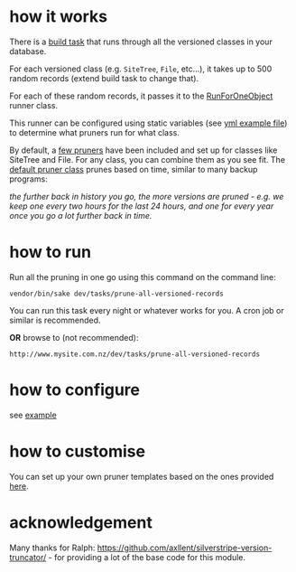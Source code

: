# how it works

There is a [build task](https://github.com/sunnysideup/silverstripe-version-pruner/blob/master/src/Tasks/PruneAllVersionedRecords.php) that runs through all the versioned classes in your database.

For each versioned class (e.g. `SiteTree`, `File`, etc...), it takes up to 500 random records (extend build task to change that). 

For each of these random records, it passes it to the [RunForOneObject](https://github.com/sunnysideup/silverstripe-version-pruner/blob/master/src/Api/RunForOneObject.php) runner class. 

This runner can be configured using static variables (see [yml example file](https://github.com/sunnysideup/silverstripe-version-pruner/blob/master/_config/version-pruner.yml.example)) to determine what pruners run for what class.

By default, a [few pruners](https://github.com/sunnysideup/silverstripe-version-pruner/tree/master/src/PruningTemplates) have been included and set up for classes like SiteTree and File.  For any class, you can combine them as you see fit. The [default pruner class](https://github.com/sunnysideup/silverstripe-version-pruner/blob/master/src/PruningTemplates/BasedOnTimeScale.php) prunes based on time, similar to many backup programs: 

_the further back in history you go, the more versions are pruned - e.g. we keep one every two hours for the last 24 hours, and one for every year once you go a lot further back in time._ 


# how to run

Run all the pruning in one go using this command on the command line:

```
vendor/bin/sake dev/tasks/prune-all-versioned-records
```
You can run this task every night or whatever works for you. A cron job or similar is recommended. 


**OR** browse to (not recommended):

```
http://www.mysite.com.nz/dev/tasks/prune-all-versioned-records
```

# how to configure

see [example](https://github.com/sunnysideup/silverstripe-version-pruner/blob/master/_config/version-pruner.yml.example)


# how to customise

You can set up your own pruner templates based on the ones provided [here](https://github.com/sunnysideup/silverstripe-version-pruner/tree/master/src/PruningTemplates). 


# acknowledgement

Many thanks for Ralph: https://github.com/axllent/silverstripe-version-truncator/ - for providing a lot of the base code for this module.
